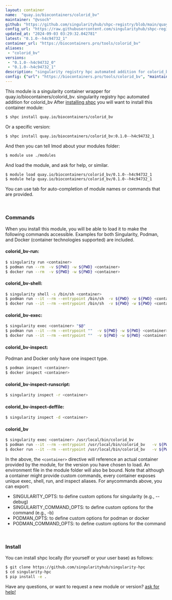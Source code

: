 ```yaml
---
layout: container
name:  "quay.io/biocontainers/colorid_bv"
maintainer: "@vsoch"
github: "https://github.com/singularityhub/shpc-registry/blob/main/quay.io/biocontainers/colorid_bv/container.yaml"
config_url: "https://raw.githubusercontent.com/singularityhub/shpc-registry/main/quay.io/biocontainers/colorid_bv/container.yaml"
updated_at: "2024-09-03 03:29:32.042781"
latest: "0.1.0--h4c94732_1"
container_url: "https://biocontainers.pro/tools/colorid_bv"
aliases:
 - "colorid_bv"
versions:
 - "0.1.0--h4c94732_0"
 - "0.1.0--h4c94732_1"
description: "singularity registry hpc automated addition for colorid_bv"
config: {"url": "https://biocontainers.pro/tools/colorid_bv", "maintainer": "@vsoch", "description": "singularity registry hpc automated addition for colorid_bv", "latest": {"0.1.0--h4c94732_1": "sha256:1a808527472f8d37acad643b4f9847683222aaddeb6fdc694437472468fdfc5d"}, "tags": {"0.1.0--h4c94732_0": "sha256:e96b937564b1f40ae5b834163d6737ba95bbb6b0e2b996d34fd385429271fdaa", "0.1.0--h4c94732_1": "sha256:1a808527472f8d37acad643b4f9847683222aaddeb6fdc694437472468fdfc5d"}, "docker": "quay.io/biocontainers/colorid_bv", "aliases": {"colorid_bv": "/usr/local/bin/colorid_bv"}}
---
```


This module is a singularity container wrapper for quay.io/biocontainers/colorid_bv.
singularity registry hpc automated addition for colorid_bv
After [installing shpc](#install) you will want to install this container module:


```bash
$ shpc install quay.io/biocontainers/colorid_bv
```

Or a specific version:

```bash
$ shpc install quay.io/biocontainers/colorid_bv:0.1.0--h4c94732_1
```

And then you can tell lmod about your modules folder:

```bash
$ module use ./modules
```

And load the module, and ask for help, or similar.

```bash
$ module load quay.io/biocontainers/colorid_bv/0.1.0--h4c94732_1
$ module help quay.io/biocontainers/colorid_bv/0.1.0--h4c94732_1
```

You can use tab for auto-completion of module names or commands that are provided.

<br>

### Commands

When you install this module, you will be able to load it to make the following commands accessible.
Examples for both Singularity, Podman, and Docker (container technologies supported) are included.

#### colorid_bv-run:

```bash
$ singularity run <container>
$ podman run --rm  -v ${PWD} -w ${PWD} <container>
$ docker run --rm  -v ${PWD} -w ${PWD} <container>
```

#### colorid_bv-shell:

```bash
$ singularity shell -s /bin/sh <container>
$ podman run --it --rm --entrypoint /bin/sh  -v ${PWD} -w ${PWD} <container>
$ docker run --it --rm --entrypoint /bin/sh  -v ${PWD} -w ${PWD} <container>
```

#### colorid_bv-exec:

```bash
$ singularity exec <container> "$@"
$ podman run --it --rm --entrypoint ""  -v ${PWD} -w ${PWD} <container> "$@"
$ docker run --it --rm --entrypoint ""  -v ${PWD} -w ${PWD} <container> "$@"
```

#### colorid_bv-inspect:

Podman and Docker only have one inspect type.

```bash
$ podman inspect <container>
$ docker inspect <container>
```

#### colorid_bv-inspect-runscript:

```bash
$ singularity inspect -r <container>
```

#### colorid_bv-inspect-deffile:

```bash
$ singularity inspect -d <container>
```


#### colorid_bv

```bash
$ singularity exec <container> /usr/local/bin/colorid_bv
$ podman run --it --rm --entrypoint /usr/local/bin/colorid_bv   -v ${PWD} -w ${PWD} <container> -c " $@"
$ docker run --it --rm --entrypoint /usr/local/bin/colorid_bv   -v ${PWD} -w ${PWD} <container> -c " $@"
```



In the above, the `<container>` directive will reference an actual container provided
by the module, for the version you have chosen to load. An environment file in the
module folder will also be bound. Note that although a container
might provide custom commands, every container exposes unique exec, shell, run, and
inspect aliases. For anycommands above, you can export:

 - SINGULARITY_OPTS: to define custom options for singularity (e.g., --debug)
 - SINGULARITY_COMMAND_OPTS: to define custom options for the command (e.g., -b)
 - PODMAN_OPTS: to define custom options for podman or docker
 - PODMAN_COMMAND_OPTS: to define custom options for the command

<br>

### Install

You can install shpc locally (for yourself or your user base) as follows:

```bash
$ git clone https://github.com/singularityhub/singularity-hpc
$ cd singularity-hpc
$ pip install -e .
```

Have any questions, or want to request a new module or version? [ask for help!](https://github.com/singularityhub/singularity-hpc/issues)